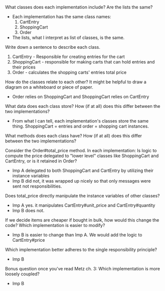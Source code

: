 What classes does each implementation include? Are the lists the same?
  - Each implementation has the same class names:
    1. CartEntry
    2. ShoppingCart
    3. Order
  - The lists, what I interpret as list of classes, is the same.

Write down a sentence to describe each class.
  1. CartEntry - Responsible for creating entries for the cart
  2. ShoppingCart - responsible for making carts that can hold entries and their prices
  3. Order - calculates the shopping carts' entries total price

How do the classes relate to each other? It might be helpful to draw a diagram on a whiteboard or piece of paper.
  - Order relies on ShoppingCart and ShoppingCart relies on CartEntry

What data does each class store? How (if at all) does this differ between the two implementations?
  - From what I can tell, each implementation's classes store the same thing. ShoppingCart = entries and order = shopping cart instances.

What methods does each class have? How (if at all) does this differ between the two implementations?


Consider the Order#total_price method. In each implementation:
Is logic to compute the price delegated to "lower level" classes like ShoppingCart and CartEntry, or is it retained in Order?
  - Imp A delegated to both ShoppingCart and CartEntry by utilizing their instance variables
  - Imp B did not, it was wrapped up nicely so that only messages were sent not responsibilities.

Does total_price directly manipulate the instance variables of other classes?
  - Imp A yes. it manipulates CartEntry#unit_price and CartEntry#quantity
  - Imp B does not.

If we decide items are cheaper if bought in bulk, how would this change the code? Which implementation is easier to modify?
  - Imp B is easier to change than Imp A. We would add the logic to CartEntry#price

Which implementation better adheres to the single responsibility principle?
  - Imp B

Bonus question once you've read Metz ch. 3: Which implementation is more loosely coupled?
  - Imp B
